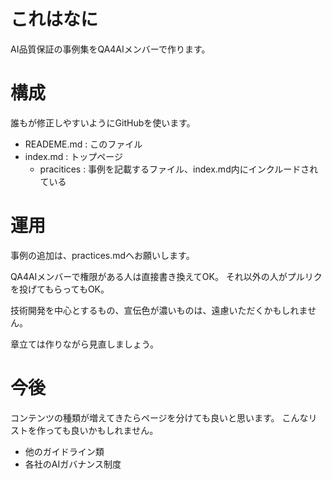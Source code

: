 # これはなに

AI品質保証の事例集をQA4AIメンバーで作ります。

# 構成

誰もが修正しやすいようにGitHubを使います。

- READEME.md : このファイル
- index.md : トップページ
  -  pracitices : 事例を記載するファイル、index.md内にインクルードされている

# 運用

事例の追加は、practices.mdへお願いします。

QA4AIメンバーで権限がある人は直接書き換えてOK。
それ以外の人がプルリクを投げてもらってもOK。

技術開発を中心とするもの、宣伝色が濃いものは、遠慮いただくかもしれません。

章立ては作りながら見直しましょう。

# 今後

コンテンツの種類が増えてきたらページを分けても良いと思います。
こんなリストを作っても良いかもしれません。
- 他のガイドライン類
- 各社のAIガバナンス制度